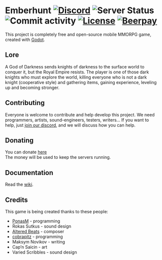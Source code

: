 # Emberhunt [![Discord](https://img.shields.io/discord/546682836326023208.svg?label=discord&logo=discord&style=flat)](https://discord.gg/J5B478u) ![Server Status](https://img.shields.io/uptimerobot/status/m782308158-ad4dfbeb4bebb76a2b9622bc.svg?label=server) ![Commit activity](https://img.shields.io/github/commit-activity/m/PonasKovas/emberhunt.svg?color=darkgreen) [![License](https://img.shields.io/badge/license-CC--BY--NC--SA--4.0-informational.svg)](LICENSE) [![Beerpay](https://img.shields.io/beerpay/PonasKovas/emberhunt.svg)](https://beerpay.io/PonasKovas/emberhunt)

This project is completely free and open-source mobile MMORPG game, created with [Godot](https://godotengine.org/).

## Lore

A God of Darkness sends knights of darkness to the surface world to conquer it, but the Royal Empire resists. The player is one of those dark knights who must explore the world, killing everyone who is not a dark knight (cooperative style) and gathering items, gaining experience, leveling up and becoming stronger.

## Contributing

Everyone is welcome to contribute and help develop this project. We need programmers, artists, sound-engineers, testers, writers... If you want to help, just [join our discord](https://discord.gg/eEVGG7v), and we will discuss how you can help.

## Donating

You can donate [here](https://beerpay.io/PonasKovas/emberhunt)<br />
The money will be used to keep the servers running.

## Documentation

Read the [wiki](../../wiki).

## Credits

This game is being created thanks to these people:
* [PonasM](https://github.com/PonasKovas) - programming
* Rokas Sutkus - sound design
* [Altered Beats](https://soundcloud.com/altrdbts) - composer
* [cobrapitz](https://github.com/cobrapitz) - programming
* Maksym Novikov - writing
* Cap’n Saicin - art
* Varied Scribbles - sound design
